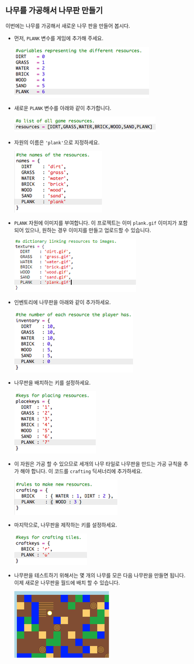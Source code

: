 ## 나무를 가공해서 나무판 만들기

이번에는 나무를 가공해서 새로운 나무 판을 만들어 봅시다.

+ 먼저, `PLANK` 변수를 게임에 추가해 주세요.
    
    ![스크린샷](images/craft-plank-const.png)

+ 새로운 `PLANK` 변수를 아래와 같이 추가합니다.
    
    ![스크린샷](images/craft-plank-resources.png)

+ 자원의 이름은 `'plank'`으로 지정하세요.
    
    ![스크린샷](images/craft-plank-names.png)

+ `PLANK` 자원에 이미지를 부여합니다. 이 프로젝트는 이미 `plank.gif` 이미지가 포함되어 있으나, 원하는 경우 이미지를 만들고 업로드할 수 있습니다.
    
    ![스크린샷](images/craft-plank-textures.png)

+ 인벤토리에 나무판을 아래와 같이 추가하세요.
    
    ![스크린샷](images/craft-plank-inventory.png)

+ 나무판을 배치하는 키를 설정하세요.
    
    ![스크린샷](images/craft-plank-placekeys.png)

+ 이 자원은 가공 할 수 있으므로 세개의 나무 타일로 나무판을 만드는 가공 규칙을 추가 해야 합니다. 이 코드를 `crafting` 딕셔너리에 추가하세요.
    
    ![스크린샷](images/craft-plank-crafting.png)

+ 마지막으로, 나무판을 제작하는 키를 설정하세요.
    
    ![스크린샷](images/craft-plank-craftkeys.png)

+ 나무판을 테스트하기 위해서는 몇 개의 나무를 모은 다음 나무판을 만들면 됩니다. 이제 새로운 나무판을 월드에 배치 할 수 있습니다.
    
    ![스크린샷](images/craft-plank-test.png)